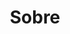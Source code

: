 ---
title: "Sobre"
description: "Um local para compartilhar experiências"
draft: false
bg_image: "images/featue-bg.jpg"
---